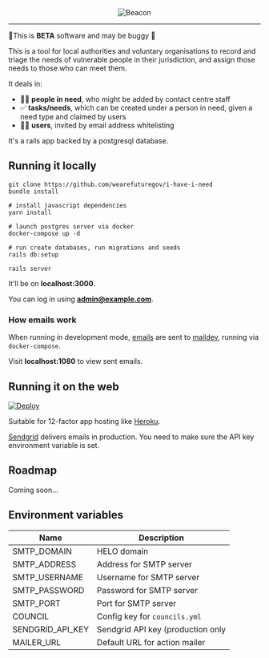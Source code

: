 <div style="text-align: center">
    <img src="https://raw.githubusercontent.com/wearefuturegov/beacon/master/app/assets/images/logo-demo.svg?raw=true" alt="Beacon" style="max-width: 200px;"/>
</div>

---

🚨This is **BETA** software and may be buggy 🚨

This is a tool for local authorities and voluntary organisations to record and triage the needs of vulnerable people in their jurisdiction, and assign those needs to those who can meet them.

It deals in:

- 👩‍💻 **people in need**, who might be added by contact centre staff
- ✅ **tasks/needs**, which can be created under a person in need, given a need type and claimed by users
- 👩‍🔬 **users**, invited by email address whitelisting

It's a rails app backed by a postgresql database.

## Running it locally

```
git clone https://github.com/wearefuturegov/i-have-i-need
bundle install

# install javascript dependencies
yarn install

# launch postgres server via docker
docker-compose up -d

# run create databases, run migrations and seeds
rails db:setup

rails server
```

It'll be on **localhost:3000**.

You can log in using **admin@example.com**.
    
### How emails work
When running in development mode, [emails](https://guides.rubyonrails.org/action_mailer_basics.html) are sent to [maildev](https://www.npmjs.com/package/maildev), running via `docker-compose`.

Visit **localhost:1080** to view sent emails.

## Running it on the web

[![Deploy](https://www.herokucdn.com/deploy/button.svg)](
https://heroku.com/deploy)

Suitable for 12-factor app hosting like [Heroku](http://heroku.com).

[Sendgrid](https://sendgrid.com/) delivers emails in production. You need to make sure the API key environment variable is set.

## Roadmap

Coming soon...

## Environment variables

| Name             | Description                         |
|------------------|-------------------------------------|
| SMTP_DOMAIN      | HELO domain                         |
| SMTP_ADDRESS     | Address for SMTP server             |
| SMTP_USERNAME    | Username for SMTP server            |
| SMTP_PASSWORD    | Password for SMTP server            |
| SMTP_PORT        | Port for SMTP server                |
| COUNCIL          | Config key for `councils.yml`       |
| SENDGRID_API_KEY | Sendgrid API key (production only   |
| MAILER_URL       | Default URL for action mailer       |
